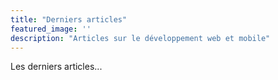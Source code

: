 ```yaml
---
title: "Derniers articles"
featured_image: ''
description: "Articles sur le développement web et mobile"
---
```

Les derniers articles...
